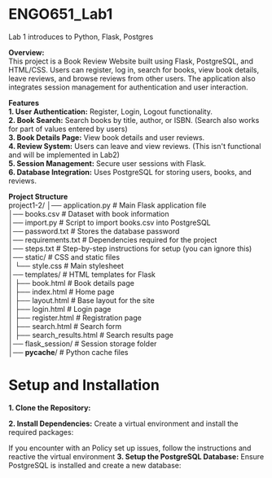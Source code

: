 # ENGO651_Lab1
Lab 1 introduces to Python, Flask, Postgres

**Overview:** <br>
This project is a Book Review Website built using Flask, PostgreSQL, and HTML/CSS. Users can register, log in, search for books, view book details, leave reviews, and browse reviews from other users. The application also integrates session management for authentication and user interaction.

**Features** <br>
**1. User Authentication:** Register, Login, Logout functionality. <br>
**2. Book Search:** Search books by title, author, or ISBN. (Search also works for part of values entered by users) <br>
**3. Book Details Page:** View book details and user reviews. <br>
**4. Review System:** Users can leave and view reviews. (This isn't functional and will be implemented in Lab2) <br>
**5. Session Management:** Secure user sessions with Flask. <br>
**6. Database Integration:** Uses PostgreSQL for storing users, books, and reviews. <br>

**Project Structure** <br>
project1-2/
│── application.py       # Main Flask application file <br>
│── books.csv            # Dataset with book information <br>
│── import.py            # Script to import books.csv into PostgreSQL <br>
│── password.txt         # Stores the database password <br>
│── requirements.txt     # Dependencies required for the project <br>
│── steps.txt            # Step-by-step instructions for setup (you can ignore this) <br>
│── static/              # CSS and static files <br>
│   └── style.css        # Main stylesheet <br>
│── templates/           # HTML templates for Flask <br>
│   ├── book.html        # Book details page <br>
│   ├── index.html       # Home page <br>
│   ├── layout.html      # Base layout for the site <br>
│   ├── login.html       # Login page <br>
│   ├── register.html    # Registration page <br>
│   ├── search.html      # Search form <br>
│   ├── search_results.html  # Search results page <br>
│── flask_session/       # Session storage folder <br>
│── __pycache__/         # Python cache files <br>

# **Setup and Installation**
**1. Clone the Repository:** 


**2. Install Dependencies:** Create a virtual environment and install the required packages:

If you encounter with an Policy set up issues, follow the instructions and reactive the virtual environment
**3. Setup the PostgreSQL Database:** Ensure PostgreSQL is installed and create a new database:









